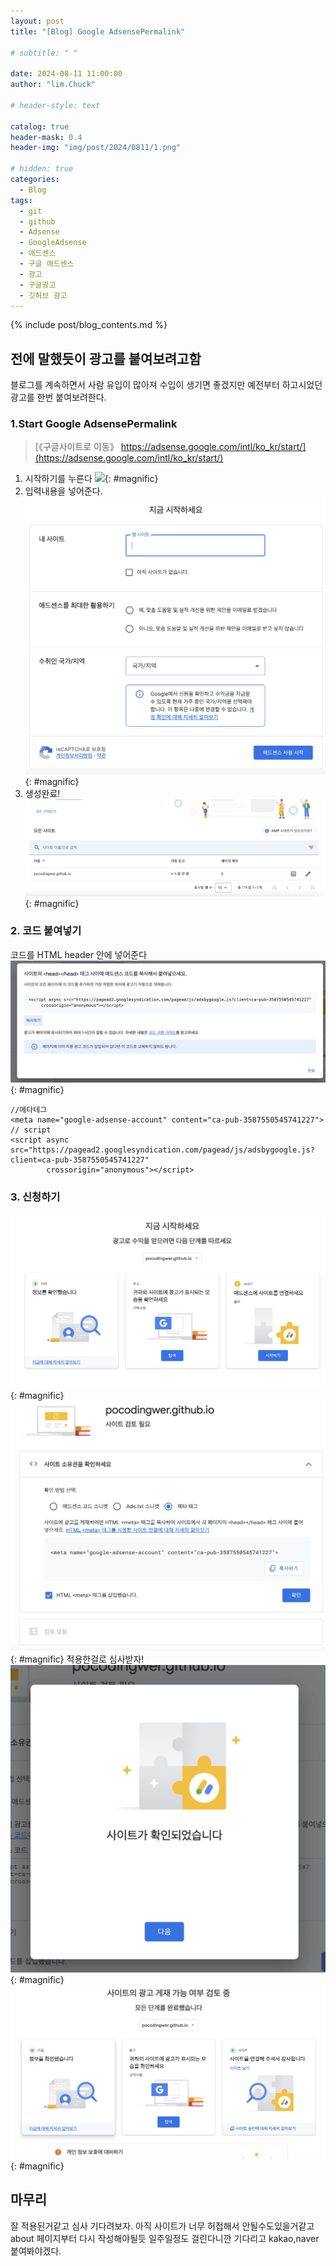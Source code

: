 ```yaml
---
layout: post
title: "[Blog] Google AdsensePermalink"

# subtitle: " "

date: 2024-08-11 11:00:00
author: "lim.Chuck"

# header-style: text

catalog: true
header-mask: 0.4
header-img: "img/post/2024/0811/1.png"

# hidden: true
categories:
  - Blog
tags:
  - git
  - github
  - Adsense
  - GoogleAdsense
  - 애드센스
  - 구글 애드센스
  - 광고
  - 구글광고
  - 깃허브 광고
---
```


{% include post/blog_contents.md %}

## 전에 말했듯이 광고를 붙여보려고함

블로그를 계속하면서 사람 유입이 많아져 수입이 생기면 좋겠지만 예전부터 하고시었던 광고를 한번 붙여보려한다.

### 1.Start Google AdsensePermalink

> [《구글사이트로 이동》 https://adsense.google.com/intl/ko_kr/start/](https://adsense.google.com/intl/ko_kr/start/)

1. 시작하기를 누른다
   ![](/img/post/2024/0811/1.png){: #magnific}
2. 입력내용을 넣어준다.
   ![](/img/post/2024/0811/2.png){: #magnific}
3. 생성완료!
   ![](/img/post/2024/0811/3.png){: #magnific}

### 2. 코드 붙여넣기

코드를 HTML header 안에 넣어준다
![](/img/post/2024/0811/4.png){: #magnific}

```hmlt
//메타테그
<meta name="google-adsense-account" content="ca-pub-3587550545741227">
// script
<script async src="https://pagead2.googlesyndication.com/pagead/js/adsbygoogle.js?client=ca-pub-3587550545741227"
        crossorigin="anonymous"></script>
```

### 3. 신청하기

![](/img/post/2024/0811/5.png){: #magnific}
![](/img/post/2024/0811/6.png){: #magnific}
적용한걸로 심사받자!
![](/img/post/2024/0811/7.png){: #magnific}
![](/img/post/2024/0811/8.png){: #magnific}

## 마무리

잘 적용된거같고 심사 기다려보자.
아직 사이트가 너무 허접해서 안될수도있을거같고 about 페이지부터 다시 작성해야될듯
일주일정도 걸린다니깐 기다리고 kakao,naver 붙여봐야겠다.
